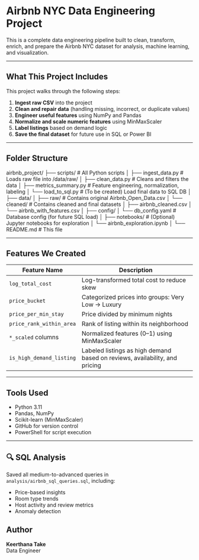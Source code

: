 ﻿#  Airbnb NYC Data Engineering Project

This is a complete data engineering pipeline built to clean, transform, enrich, and prepare the Airbnb NYC dataset for analysis, machine learning, and visualization.

---

## What This Project Includes

This project walks through the following steps:

1. **Ingest raw CSV** into the project
2. **Clean and repair data** (handling missing, incorrect, or duplicate values)
3. **Engineer useful features** using NumPy and Pandas
4. **Normalize and scale numeric features** using MinMaxScaler
5. **Label listings** based on demand logic
6. **Save the final dataset** for future use in SQL or Power BI

---

##  Folder Structure
airbnb_project/
├── scripts/ # All Python scripts
│ ├── ingest_data.py # Loads raw file into /data/raw/
│ ├── clean_data.py # Cleans and filters the data
│ ├── metrics_summary.py # Feature engineering, normalization, labeling
│ └── load_to_sql.py # (To be created) Load final data to SQL DB
│
├── data/
│ ├── raw/ # Contains original Airbnb_Open_Data.csv
│ └── cleaned/ # Contains cleaned and final datasets
│ ├── airbnb_cleaned.csv
│ └── airbnb_with_features.csv
│
├── config/
│ └── db_config.yaml # Database config (for future SQL load)
│
├── notebooks/ # (Optional) Jupyter notebooks for exploration
│ └── airbnb_exploration.ipynb
│
└── README.md # This file


---

##  Features We Created

| Feature Name              | Description |
|--------------------------|-------------|
| `log_total_cost`         | Log-transformed total cost to reduce skew |
| `price_bucket`           | Categorized prices into groups: Very Low → Luxury |
| `price_per_min_stay`     | Price divided by minimum nights |
| `price_rank_within_area` | Rank of listing within its neighborhood |
| `*_scaled` columns       | Normalized features (0–1) using MinMaxScaler |
| `is_high_demand_listing` | Labeled listings as high demand based on reviews, availability, and pricing |

---

##  Tools Used

- Python 3.11
- Pandas, NumPy
- Scikit-learn (MinMaxScaler)
- GitHub for version control
- PowerShell for script execution

---
## 🔍 SQL Analysis
Saved all medium-to-advanced queries in `analysis/airbnb_sql_queries.sql`, including:
- Price-based insights
- Room type trends
- Host activity and review metrics
- Anomaly detection


##  Author

**Keerthana Take**  
Data Engineer 
